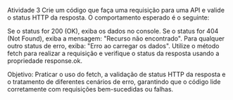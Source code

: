 Atividade 3
Crie um código que faça uma requisição para uma API e valide o status HTTP da
resposta. O comportamento esperado é o seguinte:

Se o status for 200 (OK), exiba os dados no console.
Se o status for 404 (Not Found), exiba a mensagem: "Recurso não encontrado".
Para qualquer outro status de erro, exiba: "Erro ao carregar os dados".
Utilize o método fetch para realizar a requisição e verifique o status da resposta
usando a propriedade response.ok.

Objetivo:
Praticar o uso do fetch, a validação de status HTTP da resposta e o tratamento de
diferentes cenários de erro, garantindo que o código lide corretamente com
requisições bem-sucedidas ou falhas.